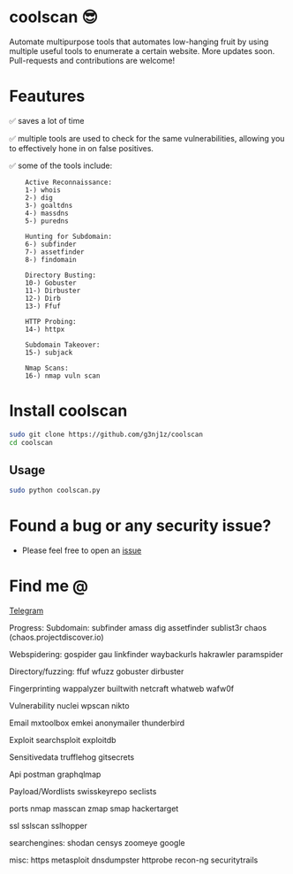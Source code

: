 # coolscan :sunglasses:
Automate multipurpose tools that automates low-hanging fruit by using multiple useful tools to enumerate a certain website. More updates soon. Pull-requests and contributions are welcome!

# Feautures
:white_check_mark: saves a lot of time

:white_check_mark: multiple tools are used to check for the same vulnerabilities, allowing you to effectively hone in on false positives.

:white_check_mark: some of the tools include:

        Active Reconnaissance:
        1-) whois
        2-) dig
        3-) goaltdns
        4-) massdns
        5-) puredns

        Hunting for Subdomain:
        6-) subfinder
        7-) assetfinder
        8-) findomain
     
        Directory Busting:
        10-) Gobuster
        11-) Dirbuster
        12-) Dirb
        13-) Ffuf

        HTTP Probing:
        14-) httpx

        Subdomain Takeover:
        15-) subjack

        Nmap Scans:
        16-) nmap vuln scan

# Install coolscan
```bash
sudo git clone https://github.com/g3nj1z/coolscan
cd coolscan
```

## Usage

```bash
sudo python coolscan.py 
```

# Found a bug or any security issue?
- Please feel free to open an [issue](https://github.com/g3nj1z/coolscan/issues)

# Find me @
<a href="t.me/g3nj1z">Telegram</a>

Progress:
Subdomain:
subfinder
amass
dig
assetfinder
sublist3r
chaos (chaos.projectdiscover.io)

Webspidering:
gospider
gau
linkfinder
waybackurls
hakrawler
paramspider

Directory/fuzzing:
ffuf
wfuzz
gobuster
dirbuster

Fingerprinting
wappalyzer
builtwith
netcraft
whatweb
wafw0f

Vulnerability
nuclei
wpscan
nikto

Email
mxtoolbox
emkei
anonymailer
thunderbird

Exploit
searchsploit
exploitdb

Sensitivedata
trufflehog
gitsecrets

Api
postman
graphqlmap

Payload/Wordlists
swisskeyrepo 
seclists

ports
nmap
masscan
zmap
smap
hackertarget

ssl
sslscan
sslhopper

searchengines:
shodan
censys
zoomeye
google

misc:
https
metasploit
dnsdumpster
httprobe
recon-ng
securitytrails
